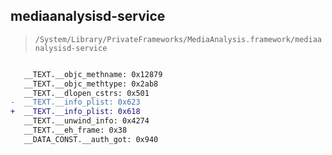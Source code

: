 ## mediaanalysisd-service

> `/System/Library/PrivateFrameworks/MediaAnalysis.framework/mediaanalysisd-service`

```diff

   __TEXT.__objc_methname: 0x12879
   __TEXT.__objc_methtype: 0x2ab8
   __TEXT.__dlopen_cstrs: 0x501
-  __TEXT.__info_plist: 0x623
+  __TEXT.__info_plist: 0x618
   __TEXT.__unwind_info: 0x4274
   __TEXT.__eh_frame: 0x38
   __DATA_CONST.__auth_got: 0x940

```

